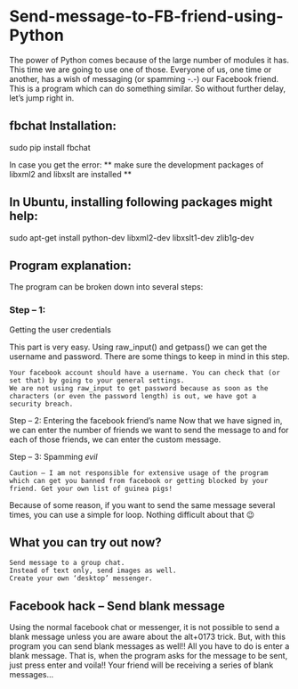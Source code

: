 # Send-message-to-FB-friend-using-Python

The power of Python comes because of the large number of modules it has. This time we are going to use one of those. Everyone of
us, one time or another, has a wish of messaging (or spamming -.-) our Facebook friend. This is a program which can do something 
similar. So without further delay, let’s jump right in.

## fbchat Installation:

sudo pip install fbchat

In case you get the error: ** make sure the development packages of libxml2 and libxslt are installed **

## In Ubuntu, installing following packages might help:

sudo apt-get install python-dev libxml2-dev libxslt1-dev zlib1g-dev

## Program explanation:
The program can be broken down into several steps:

### Step – 1: 
   Getting the user credentials

This part is very easy. Using raw_input() and getpass() we can get the username and password. There are some things to keep in mind in this step.

    Your facebook account should have a username. You can check that (or set that) by going to your general settings.
    We are not using raw_input to get password because as soon as the characters (or even the password length) is out, we have got a security breach.

Step – 2: Entering the facebook friend’s name
Now that we have signed in, we can enter the number of friends we want to send the message to and for each of those friends, we can enter the custom message.

Step – 3: Spamming *evil*

    Caution – I am not responsible for extensive usage of the program which can get you banned from facebook or getting blocked by your friend. Get your own list of guinea pigs!

Because of some reason, if you want to send the same message several times, you can use a simple for loop. Nothing difficult about that 😉

## What you can try out now?

    Send message to a group chat.
    Instead of text only, send images as well.
    Create your own ‘desktop’ messenger.

## Facebook hack – Send blank message
Using the normal facebook chat or messenger, it is not possible to send a blank message unless you are aware about the alt+0173 trick. But, with this program you can send blank messages as well!! All you have to do is enter a blank message. That is, when the program asks for the message to be sent, just press enter and voila!! Your friend will be receiving a series of blank messages…
